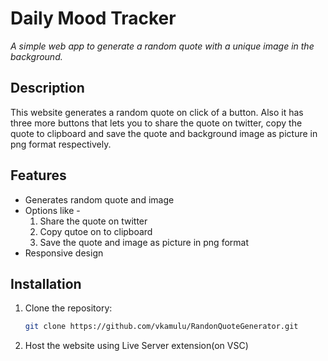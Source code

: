 # Daily Mood Tracker
*A simple web app to generate a random quote with a unique image in the background.*

## Description
This website generates a random quote on click of a button. Also it has three more buttons that lets you to share the quote on twitter, copy the quote to clipboard and save the quote and background image as picture in png format respectively.  

## Features
- Generates random quote and image
- Options like - 
  1. Share the quote on twitter
  2. Copy qutoe on to clipboard
  3. Save the quote and image as picture in png format
- Responsive design

## Installation
1. Clone the repository:
   ```bash
   git clone https://github.com/vkamulu/RandonQuoteGenerator.git
2. Host the website using Live Server extension(on VSC)
